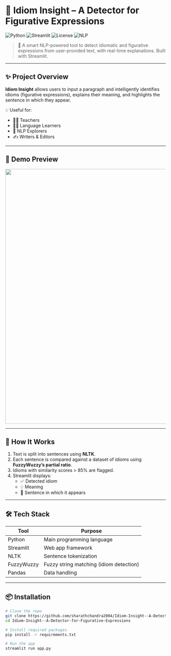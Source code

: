 # 💬 Idiom Insight – A Detector for Figurative Expressions

![Python](https://img.shields.io/badge/Python-3.8%2B-blue?logo=python)
![Streamlit](https://img.shields.io/badge/Streamlit-App-FF4B4B?logo=streamlit&logoColor=white)
![License](https://img.shields.io/badge/License-MIT-green)
![NLP](https://img.shields.io/badge/NLP-Figurative_Expressions-purple)

> 🧠 A smart NLP-powered tool to detect idiomatic and figurative expressions from user-provided text, with real-time explanations. Built with Streamlit.

---

## ✨ Project Overview

**Idiom Insight** allows users to input a paragraph and intelligently identifies idioms (figurative expressions), explains their meaning, and highlights the sentence in which they appear.

💡 Useful for:
- 🧑‍🏫 Teachers
- 🧑‍🎓 Language Learners
- 🤖 NLP Explorers
- ✍️ Writers & Editors

---

## 📸 Demo Preview

<img src="https://raw.githubusercontent.com/sharathchandra2004/Idiom-Insight--A-Detector-for-Figurative-Expressions/main/demo.gif" width="800">

---

## 🧠 How It Works

1. Text is split into sentences using **NLTK**.
2. Each sentence is compared against a dataset of idioms using **FuzzyWuzzy’s partial ratio**.
3. Idioms with similarity scores > 85% are flagged.
4. Streamlit displays:
   - ✅ Detected idiom
   - 💡 Meaning
   - 📌 Sentence in which it appears

---

## 🛠 Tech Stack

| Tool         | Purpose                              |
|--------------|--------------------------------------|
| Python       | Main programming language            |
| Streamlit    | Web app framework                    |
| NLTK         | Sentence tokenization                |
| FuzzyWuzzy   | Fuzzy string matching (idiom detection) |
| Pandas       | Data handling                        |

---

## 📦 Installation

```bash
# Clone the repo
git clone https://github.com/sharathchandra2004/Idiom-Insight--A-Detector-for-Figurative-Expressions.git
cd Idiom-Insight--A-Detector-for-Figurative-Expressions

# Install required packages
pip install -r requirements.txt

# Run the app
streamlit run app.py
